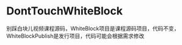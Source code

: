 DontTouchWhiteBlock
===================

别踩白块儿视频课程源码，WhiteBlock项目是课程源码项目，代码不变，WhiteBlockPublish是发行项目，代码可能会根据需求修改
